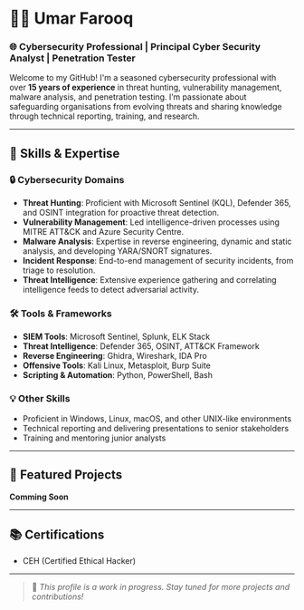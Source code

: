 # 👨‍💻 Umar Farooq  
### 🌐 Cybersecurity Professional | Principal Cyber Security Analyst | Penetration Tester  

Welcome to my GitHub! I'm a seasoned cybersecurity professional with over **15 years of experience** in threat hunting, vulnerability management, malware analysis, and penetration testing. I’m passionate about safeguarding organisations from evolving threats and sharing knowledge through technical reporting, training, and research.

---

## 🚀 Skills & Expertise  

### 🔒 **Cybersecurity Domains**  
- **Threat Hunting**: Proficient with Microsoft Sentinel (KQL), Defender 365, and OSINT integration for proactive threat detection.  
- **Vulnerability Management**: Led intelligence-driven processes using MITRE ATT&CK and Azure Security Centre.  
- **Malware Analysis**: Expertise in reverse engineering, dynamic and static analysis, and developing YARA/SNORT signatures.  
- **Incident Response**: End-to-end management of security incidents, from triage to resolution.  
- **Threat Intelligence**: Extensive experience gathering and correlating intelligence feeds to detect adversarial activity.

### 🛠 **Tools & Frameworks**  
- **SIEM Tools**: Microsoft Sentinel, Splunk, ELK Stack  
- **Threat Intelligence**: Defender 365, OSINT, ATT&CK Framework  
- **Reverse Engineering**: Ghidra, Wireshark, IDA Pro  
- **Offensive Tools**: Kali Linux, Metasploit, Burp Suite  
- **Scripting & Automation**: Python, PowerShell, Bash  

### 💡 **Other Skills**  
- Proficient in Windows, Linux, macOS, and other UNIX-like environments  
- Technical reporting and delivering presentations to senior stakeholders  
- Training and mentoring junior analysts  

---

## 🌟 Featured Projects  

**Comming Soon**

---

## 📚 Certifications  
- CEH (Certified Ethical Hacker)  

---

> 🚨 *This profile is a work in progress. Stay tuned for more projects and contributions!*

